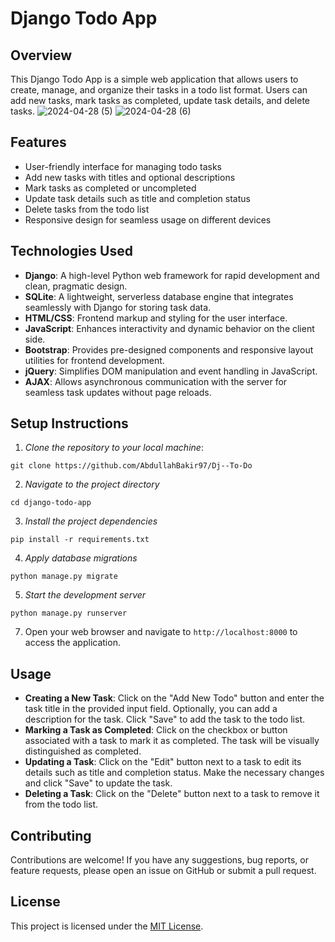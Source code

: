 # Django Todo App

## Overview

This Django Todo App is a simple web application that allows users to create, manage, and organize their tasks in a todo list format. Users can add new tasks, mark tasks as completed, update task details, and delete tasks.
![2024-04-28 (5)](https://github.com/AbdullahBakir97/Dj--To-Do/assets/127149804/2b5ad633-2a3e-4da4-bf2e-4e1d7b291f5e)
![2024-04-28 (6)](https://github.com/AbdullahBakir97/Dj--To-Do/assets/127149804/f18ca986-1da7-4e54-b0e0-26231960356f)

## Features

- User-friendly interface for managing todo tasks
- Add new tasks with titles and optional descriptions
- Mark tasks as completed or uncompleted
- Update task details such as title and completion status
- Delete tasks from the todo list
- Responsive design for seamless usage on different devices

## Technologies Used

- **Django**: A high-level Python web framework for rapid development and clean, pragmatic design.
- **SQLite**: A lightweight, serverless database engine that integrates seamlessly with Django for storing task data.
- **HTML/CSS**: Frontend markup and styling for the user interface.
- **JavaScript**: Enhances interactivity and dynamic behavior on the client side.
- **Bootstrap**: Provides pre-designed components and responsive layout utilities for frontend development.
- **jQuery**: Simplifies DOM manipulation and event handling in JavaScript.
- **AJAX**: Allows asynchronous communication with the server for seamless task updates without page reloads.

## Setup Instructions

1. *Clone the repository to your local machine*:

```
git clone https://github.com/AbdullahBakir97/Dj--To-Do
```
2. *Navigate to the project directory*
```
cd django-todo-app
```
3. *Install the project dependencies*
```
pip install -r requirements.txt
```
4. *Apply database migrations*
```
python manage.py migrate
```
5. *Start the development server*
```
python manage.py runserver
```

7. Open your web browser and navigate to `http://localhost:8000` to access the application.

## Usage

- **Creating a New Task**: Click on the "Add New Todo" button and enter the task title in the provided input field. Optionally, you can add a description for the task. Click "Save" to add the task to the todo list.
- **Marking a Task as Completed**: Click on the checkbox or button associated with a task to mark it as completed. The task will be visually distinguished as completed.
- **Updating a Task**: Click on the "Edit" button next to a task to edit its details such as title and completion status. Make the necessary changes and click "Save" to update the task.
- **Deleting a Task**: Click on the "Delete" button next to a task to remove it from the todo list.

## Contributing

Contributions are welcome! If you have any suggestions, bug reports, or feature requests, please open an issue on GitHub or submit a pull request.

## License

This project is licensed under the [MIT License](LICENSE).
